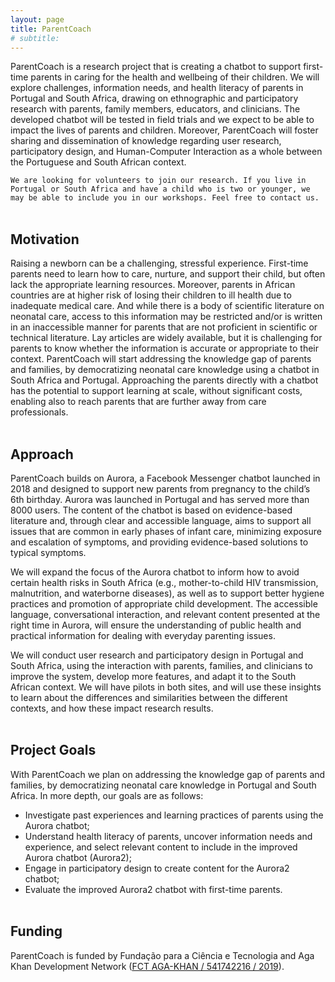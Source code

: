 ```yaml
---
layout: page
title: ParentCoach
# subtitle: 
---
```



ParentCoach  is a research project that is creating a chatbot to support first-time parents in caring for the health and wellbeing of their children. We will explore challenges, information needs, and health literacy of parents in Portugal and South Africa, drawing on ethnographic and participatory research with parents, family members, educators, and clinicians. The developed chatbot will be tested in field trials and we expect to be able to impact the lives of parents and children. Moreover, ParentCoach will foster sharing and dissemination of knowledge regarding user research, participatory design, and Human-Computer Interaction as a whole between the Portuguese and South African context.

`We are looking for volunteers to join our research. If you live in Portugal or South Africa and have a child who is two or younger, we may be able to include you in our workshops. Feel free to contact us.`<br/><br/>


## Motivation

Raising a newborn can be a challenging, stressful experience. First-time parents need to learn how to care, nurture, and support their child, but often lack the appropriate learning resources. Moreover, parents in African countries are at higher risk of losing their children to ill health due to inadequate medical care. And while there is a body of scientific literature on neonatal care, access to this information may be restricted and/or is written in an inaccessible manner for parents that are not proficient in scientific or technical literature. Lay articles are widely available, but it is challenging for parents to know whether the information is accurate or appropriate to their context. 
ParentCoach will start addressing the knowledge gap of parents and families, by democratizing neonatal care knowledge using a chatbot in South Africa and Portugal. Approaching the parents directly with a chatbot has the potential to support learning at scale, without significant costs, enabling also to reach parents that are further away from care professionals. <br/><br/>



## Approach

ParentCoach builds on Aurora, a Facebook Messenger chatbot launched in 2018 and designed to support new parents from pregnancy to the child’s 6th birthday. Aurora was launched in Portugal and has served more than 8000 users. The content of the chatbot is based on evidence-based literature and, through clear and accessible language, aims to support all issues that are common in early phases of infant care, minimizing exposure and escalation of symptoms, and providing evidence-based solutions to typical symptoms. <br/>

We will expand the focus of the Aurora chatbot to inform how to avoid certain health risks in South Africa (e.g., mother-to-child HIV transmission, malnutrition, and waterborne diseases), as well as to support better hygiene practices and promotion of appropriate child development. The accessible language, conversational interaction, and relevant content presented at the right time in Aurora, will ensure the understanding of public health and practical information for dealing with everyday parenting issues. <br/>

We will conduct user research and participatory design in Portugal and South Africa, using the interaction with parents, families, and clinicians to improve the system, develop more features, and adapt it to the South African context. We will have pilots in both sites, and will use these insights to learn about the differences and similarities between the different contexts, and how these impact research results. <br/><br/>

## Project Goals

With ParentCoach we plan on addressing the knowledge gap of parents and families, by democratizing neonatal care knowledge in Portugal and South Africa. In more depth, our goals are as follows: 

* Investigate past experiences and learning practices of parents using the Aurora chatbot;
* Understand health literacy of parents, uncover information needs and experience, and select relevant content to include in the improved Aurora chatbot (Aurora2);
* Engage in participatory design to create content for the Aurora2 chatbot;
* Evaluate the improved Aurora2 chatbot with first-time parents.<br/><br/>


## Funding

ParentCoach is funded by Fundação para a Ciência e Tecnologia and Aga Khan Development Network ([FCT AGA-KHAN / 541742216 / 2019](https://www.fct.pt/apoios/cooptrans/imamat_ismaili/index.phtml.en)). <br/><br/>